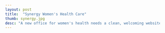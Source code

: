 ```yaml
---
layout: post
title:  "Synergy Women's Health Care"
thumb: synergy.jpg
desc: "A new office for women's health needs a clean, welcoming website"
---
```

